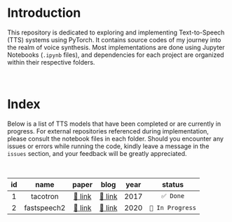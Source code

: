 # Introduction

This repository is dedicated to exploring and implementing Text-to-Speech (TTS) systems using PyTorch. It contains source codes of my journey into the realm of voice synthesis. Most implementations are done using Jupyter Notebooks (`.ipynb` files), and dependencies for each project are organized within their respective folders.

<br>

# Index

Below is a list of TTS models that have been completed or are currently in progress. For external repositories referenced during implementation, please consult the notebook files in each folder. Should you encounter any issues or errors while running the code, kindly leave a message in the `issues` section, and your feedback will be greatly appreciated.

<br>

<div align='center'>

| id | name | paper | blog | year | status |
|:--:|:--:|:--:|:--:|:--:|:--:|
| 1 | tacotron | [ 🔗 link ](https://arxiv.org/abs/1703.10135) | [ 🔗 link](https://orca0917.github.io/posts/Tacotron/) | 2017 | `✅ Done` |
| 2 | fastspeech2 | [ 🔗 link ](https://arxiv.org/abs/2006.04558) | [ 🔗 link ](https://orca0917.github.io/posts/Fastspeech2/) | 2020 | `🚧 In Progress` |

</div>